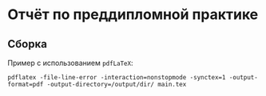 # Отчёт по преддипломной практике

## Сборка

Пример с использованием `pdfLaTeX`:
```shell
pdflatex -file-line-error -interaction=nonstopmode -synctex=1 -output-format=pdf -output-directory=/output/dir/ main.tex
```
